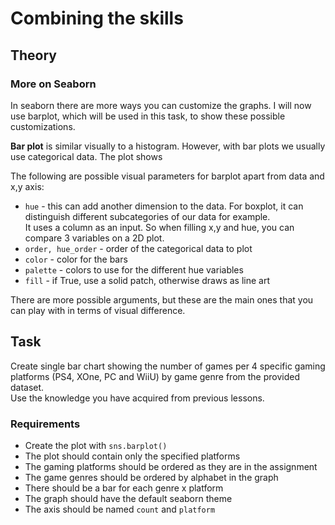 # Combining the skills

## Theory

### More on Seaborn 
In seaborn there are more ways you can customize the graphs.
I will now use barplot, which will be used in this task, to show these possible customizations.

**Bar plot** is similar visually to a histogram. 
However, with bar plots we usually use categorical data. The plot shows 

The following are possible visual parameters for barplot apart from data and x,y axis:

 - ```hue``` - this can add another dimension to the data. For boxplot, it can distinguish different subcategories of our data for example.  
It uses a column as an input. So when filling x,y and hue, you can compare 3 variables on a 2D plot.
 - ```order, hue_order``` - order of the categorical data to plot
 - ```color``` - color for the bars
 - ```palette``` - colors to use for the different hue variables
 - ```fill``` - if True, use a solid patch, otherwise draws as line art

There are more possible arguments, but these are the main ones that you can play with in terms of visual difference.

## Task

Create single bar chart showing the number of games per 4 specific gaming platforms (PS4, XOne, PC and WiiU) by game genre from the provided dataset.  
Use the knowledge you have acquired from previous lessons.

### Requirements

- Create the plot with ```sns.barplot()```
- The plot should contain only the specified platforms
- The gaming platforms should be ordered as they are in the assignment
- The game genres should be ordered by alphabet in the graph
- There should be a bar for each genre x platform
- The graph should have the default seaborn theme
- The axis should be named ```count``` and ```platform```


